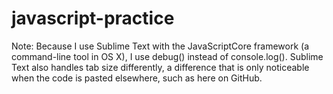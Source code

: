 # javascript-practice

Note: Because I use Sublime Text with the JavaScriptCore framework (a command-line tool in OS X), I use debug() instead of console.log(). Sublime Text also handles tab size differently, a difference that is only noticeable when the code is pasted elsewhere, such as here on GitHub. 
